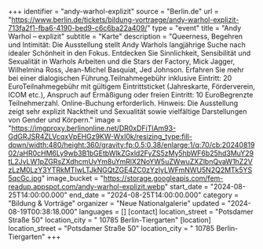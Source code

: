 +++
identifier = "andy-warhol-explizit"
source = "Berlin.de"
url = "https://www.berlin.de/tickets/bildung-vortraege/andy-warhol-explizit-713fa2f1-fba6-4190-bed9-c6c6ba22a409/"
type = "event"
title = "Andy Warhol – explizit"
subtitle = "Karte"
description = "Queerness, Begehren und Intimität: Die Ausstellung stellt Andy Warhols langjährige Suche nach idealer Schönheit in den Fokus. Entdecken Sie Sinnlichkeit, Sensibilität und Sexualität in Warhols Arbeiten und die Stars der Factory, Mick Jagger, Wilhelmina Ross, Jean-Michel Basquiat, Jed Johnson. Erfahren Sie mehr bei einer dialogischen Führung.Teilnahmegebühr inklusive Eintritt: 20 EuroTeilnahmegebühr mit gültigem Eintrittsticket (Jahreskarte, Förderverein, ICOM etc.), Anspruch auf Ermäßigung oder freien Eintritt: 10 EuroBegrenzte Teilnehmerzahl. Online-Buchung erforderlich. Hinweis: Die Ausstellung zeigt sehr explizit Nacktheit und Sexualität sowie vielfältige Darstellungen von Gender und Körpern."
image = "https://imgproxy.berlinonline.net/DR0xDFiTlAm93-GdGRJSR4ZLVcqxVpEHGz9KW-WxI0k/resizing_type:fill-down/width:480/height:360/gravity:fp:0.5:0.38/enlarge:1/q:70/cb:2024081902/aHR0cHM6Ly9wb3B1bGEtbWlkZGxld2FyZS5zMy5hbWF6b25hd3MuY29tL2JvLW1pZGRsZXdhcmUvYm8uYmRlX2NoYW5uZWwuZXZlbnQvaW1hZ2VzLzM0LzY3YTRkMTIwLTJkNGQtZGE4ZC0zYzIyLWFmNWU5N2Q2MTk5YS5qcGc.jpg"
image_bucket = "https://storage.googleapis.com/fem-readup.appspot.com/andy-warhol-explizit.webp"
start_date = "2024-08-25T14:00:00.000"
end_date = "2024-08-25T14:00:00.000"
category = "Bildung & Vorträge"
organizer = "Neue Nationalgalerie"
updated = "2024-08-19T00:38:18.000"
languages = []
[contact]
location_street = "Potsdamer Straße 50"
location_city = " 10785 Berlin-Tiergarten"
[location]
location_street = "Potsdamer Straße 50"
location_city = " 10785 Berlin-Tiergarten"
+++